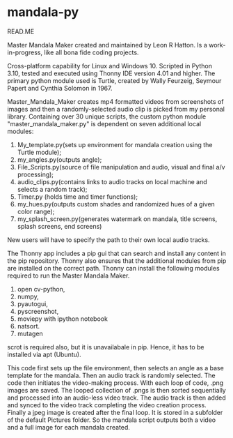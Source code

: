 # mandala-py
READ.ME

Master Mandala Maker created and maintained by Leon R Hatton. Is a work-in-progress, like all bona fide coding projects.

Cross-platform capability for Linux and Windows 10. Scripted in Python 3.10, tested and executed using Thonny IDE version 4.01 and higher.
The primary python module used is Turtle, created by Wally Feurzeig, Seymour Papert and Cynthia Solomon in 1967.

Master_Mandala_Maker creates mp4 formatted videos from screenshots of images and then a randomly-selected audio clip is picked from my
personal library. Containing over 30 unique scripts, the custom python module "master_mandala_maker.py" is dependent on seven additional local modules:

 1. My_template.py(sets up environment for mandala creation using the Turtle module);
 2. my_angles.py(outputs angle);
 3. File_Scripts.py(source of file manipulation and audio, visual and final a/v processing);
 4. audio_clips.py(contains links to audio tracks on local machine and selects a random track);
 5. Timer.py (holds time and timer functions);
 6. my_hues.py(outputs custom shades and randomized hues of a given color range);
 7. my_splash_screen.py(generates watermark on mandala, title screens, splash screens, end screens)

New users will have to specify the path to their own local audio tracks.

The Thonny app includes a pip gui that can search and install any content in the pip repository. Thonny also ensures that the additional
modules from pip are installed on the correct path.
Thonny can install the following modules required to run the Master Mandala Maker.

 1. open cv-python,
 2. numpy,
 3. pyautogui,
 4. pyscreenshot,
 5. moviepy with ipython notebook
 6. natsort.
 7. mutagen

scrot is required also, but it is unavailabale in pip. Hence, it has to be installed via apt (Ubuntu).

This code first sets up the file environment, then selects an angle as a base template for the mandala. Then an audio track is randomly selected.
The code then initiates the video-making process. With each loop of code, .png images are saved. The looped collection of .pngs is then sorted sequentially
and processed into an audio-less video track.  The audio track is then added and synced to the video track completing the video creation process. Finally a jpeg image is created after the final loop.  It is stored in a subfolder of the default Pictures folder. So the mandala script outputs both  a video and a full image for each mandala created.

     
